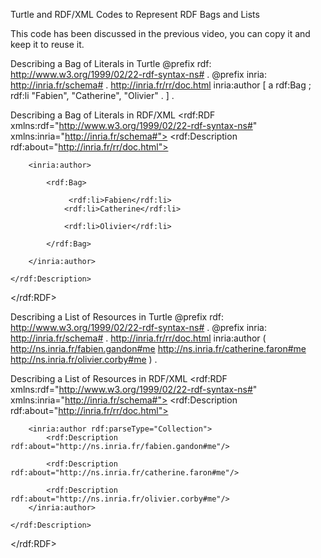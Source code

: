Turtle and RDF/XML Codes to Represent RDF Bags and Lists

This code has been discussed in the previous video, you can copy it and keep it to reuse it. 

Describing a Bag of Literals in Turtle
@prefix rdf: <http://www.w3.org/1999/02/22-rdf-syntax-ns#> .
@prefix inria: <http://inria.fr/schema#> . 
<http://inria.fr/rr/doc.html> inria:author [ a rdf:Bag ;
   rdf:li "Fabien", "Catherine", "Olivier" . ] . 

Describing a Bag of Literals in RDF/XML
<rdf:RDF xmlns:rdf="http://www.w3.org/1999/02/22-rdf-syntax-ns#" xmlns:inria="http://inria.fr/schema#">
    <rdf:Description rdf:about="http://inria.fr/rr/doc.html">
      
        <inria:author>
          
            <rdf:Bag>
              
                 <rdf:li>Fabien</rdf:li>
                <rdf:li>Catherine</rdf:li>
                
                <rdf:li>Olivier</rdf:li>
                
            </rdf:Bag>
            
        </inria:author>
        
    </rdf:Description>

</rdf:RDF>

Describing a List of Resources in Turtle
@prefix rdf: <http://www.w3.org/1999/02/22-rdf-syntax-ns#> .
@prefix inria: <http://inria.fr/schema#> . 
<http://inria.fr/rr/doc.html> inria:author 
    ( <http://ns.inria.fr/fabien.gandon#me> <http://ns.inria.fr/catherine.faron#me>
<http://ns.inria.fr/olivier.corby#me> ) . 

Describing a List of Resources in RDF/XML
<rdf:RDF xmlns:rdf="http://www.w3.org/1999/02/22-rdf-syntax-ns#" xmlns:inria="http://inria.fr/schema#">
    <rdf:Description rdf:about="http://inria.fr/rr/doc.html">
      
        <inria:author rdf:parseType="Collection">
            <rdf:Description rdf:about="http://ns.inria.fr/fabien.gandon#me"/>
            
            <rdf:Description rdf:about="http://ns.inria.fr/catherine.faron#me"/>
            
            <rdf:Description rdf:about="http://ns.inria.fr/olivier.corby#me"/>
        </inria:author>
        
    </rdf:Description>

</rdf:RDF>

